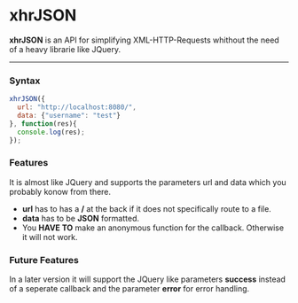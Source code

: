 # xhrJSON
**xhrJSON** is an API for simplifying XML-HTTP-Requests whithout the need of a heavy librarie like JQuery.

___
### Syntax

```js
xhrJSON({
  url: "http://localhost:8080/",
  data: {"username": "test"}
}, function(res){
  console.log(res);
});
```

### Features

It is almost like JQuery and supports the parameters url and data which you probably konow from there.
* **url** has to has a **/** at the back if it does not specifically route to a file.
* **data** has to be **JSON** formatted.
* You **HAVE TO** make an anonymous function for the callback. Otherwise it will not work.

### Future Features

In a later version it will support the JQuery like parameters **success** instead of a seperate callback and the parameter **error** for error handling. 
